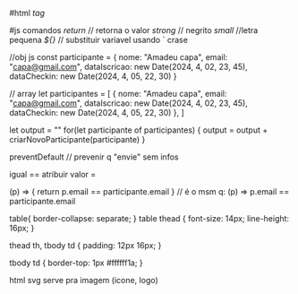 #html 
*tag*

#js 
comandos 
*return* // retorna o valor 
*strong* // negrito 
*small* //letra pequena
*${}* // substituir variavel usando ` crase


//obj js
const participante = {
nome: "Amadeu capa",
email: "capa@gmail.com",
dataIscricao: new Date(2024, 4, 02, 23, 45),
dataCheckin: new Date(2024, 4, 05, 22, 30)
}

// array
let participantes = [
  {
    nome: "Amadeu capa",
    email: "capa@gmail.com",
    dataIscricao: new Date(2024, 4, 02, 23, 45),
    dataCheckin: new Date(2024, 4, 05, 22, 30)
  }, 
]


 let output = ""
  for(let participante of participantes) {
    output = output + criarNovoParticipante(participante)
  }


preventDefault // prevenir q "envie" sem infos 

igual == 
atribuir valor =

  (p) => {
    return p.email == participante.email
  } // é o msm q: 
   (p) => p.email == participante.email

table{
  border-collapse: separate;
 }
 table thead {
  font-size: 14px;
  line-height: 16px;
 }

 thead th, 
 tbody td {
  padding: 12px 16px; 
 }

tbody td {
  border-top: 1px #ffffff1a;
}

html 
svg serve pra imagem (icone, logo)
